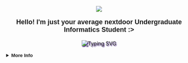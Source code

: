 <div align="center">
  <img
    src="https://raw.githubusercontent.com/susTuna/susTuna/main/bg.gif" />
  <p align="center" style="font-family: 'Product Sans', sans-serif; font-size: large;"><b>Hello! I'm just your average
      nextdoor Undergraduate Informatics Student :></b></p>
  <img
    src="https://readme-typing-svg.demolab.com?font=Fira+Code&pause=1000&color=3F1A7B&center=true&vCenter=true&width=435&lines=I+love+to+explore+new+things!"
    alt="Typing SVG" style="filter: drop-shadow(2px 2px 1px #3f1a7b);" />
  <br>
  <!-- <a href="https://yoshi.moe" style="font-family: 'Product Sans', sans-serif; font-size: medium;"><i><sup>"Hmm. I am who
        I am, after all, and I wish people could just understand me better."</sup></i></a>
  <br> -->
  <br>
</div>

<details>
  <br>
  <summary style="font-family: 'Product Sans', sans-serif; font-size: small;"><b>More Info</b></summary>
  <div align="center" style="display: flex; flex-direction: column; gap: 1rem;">
    <div style="display: flex; flex-direction: row;">
        <img height="140px" style="padding: 5px;"
          src="https://github-readme-stats-sigma-five.vercel.app/api?username=susTuna&show_icons=true&theme=nightowl&include_all_commits=true&count_private=true" />
        <img height="140px" style="padding: 5px;"
          src="https://github-readme-stats-sigma-five.vercel.app/api/top-langs/?username=susTuna&theme=nightowl&hide_border=false&include_all_commits=true&count_private=true?exclude_repo=Analisis-dan-Visualisasi-Data-Lagu-Spotify" />
      </div>
    </table>
    <!-- <img height="250px" style="padding: 5px;"
          src="https://github-readme-stats.vercel.app/api/wakatime?username=susTuna&theme=nightowl&layout=compact" /> -->
  </div>
</details>
